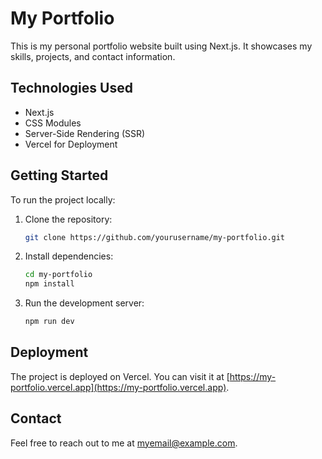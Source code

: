 # My Portfolio

This is my personal portfolio website built using Next.js. It showcases my skills, projects, and contact information.

## Technologies Used

- Next.js
- CSS Modules
- Server-Side Rendering (SSR)
- Vercel for Deployment

## Getting Started

To run the project locally:

1. Clone the repository:
   ```bash
   git clone https://github.com/yourusername/my-portfolio.git
   ```
2. Install dependencies:
   ```bash
   cd my-portfolio
   npm install
   ```
3. Run the development server:
   ```bash
   npm run dev
   ```

## Deployment

The project is deployed on Vercel. You can visit it at [https://my-portfolio.vercel.app](https://my-portfolio.vercel.app).

## Contact

Feel free to reach out to me at myemail@example.com.
